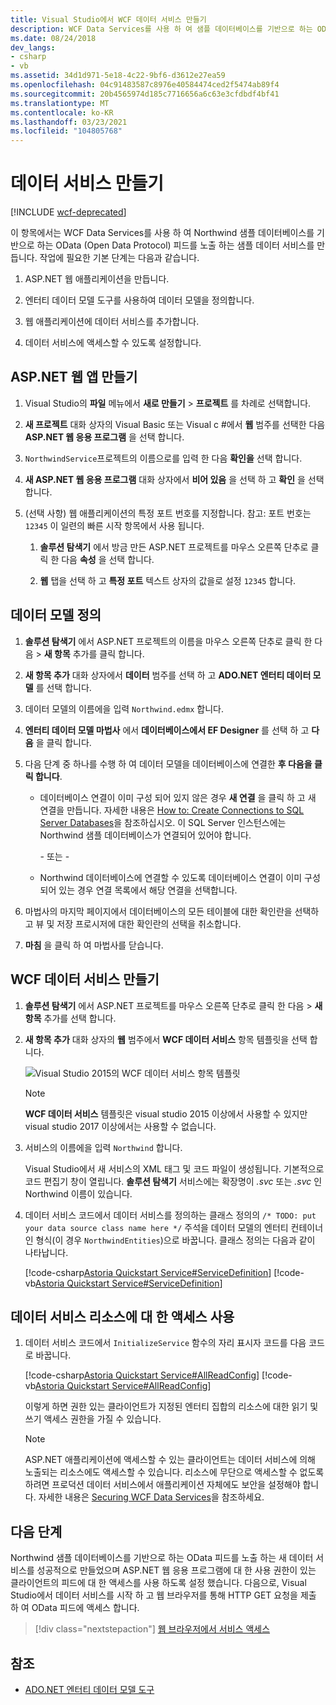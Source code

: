 ```yaml
---
title: Visual Studio에서 WCF 데이터 서비스 만들기
description: WCF Data Services를 사용 하 여 샘플 데이터베이스를 기반으로 하는 OData 피드를 노출 하는 샘플 데이터 서비스를 만드는 방법에 대해 알아봅니다.
ms.date: 08/24/2018
dev_langs:
- csharp
- vb
ms.assetid: 34d1d971-5e18-4c22-9bf6-d3612e27ea59
ms.openlocfilehash: 04c91483587c8976e40584474ced2f5474ab89f4
ms.sourcegitcommit: 20b4565974d185c7716656a6c63e3cfdbdf4bf41
ms.translationtype: MT
ms.contentlocale: ko-KR
ms.lasthandoff: 03/23/2021
ms.locfileid: "104805768"
---
```

# <a name="create-the-data-service"></a>데이터 서비스 만들기

[!INCLUDE [wcf-deprecated](~/includes/wcf-deprecated.md)]

이 항목에서는 WCF Data Services를 사용 하 여 Northwind 샘플 데이터베이스를 기반으로 하는 OData (Open Data Protocol) 피드를 노출 하는 샘플 데이터 서비스를 만듭니다. 작업에 필요한 기본 단계는 다음과 같습니다.

1. ASP.NET 웹 애플리케이션을 만듭니다.

2. 엔터티 데이터 모델 도구를 사용하여 데이터 모델을 정의합니다.

3. 웹 애플리케이션에 데이터 서비스를 추가합니다.

4. 데이터 서비스에 액세스할 수 있도록 설정합니다.

## <a name="create-the-aspnet-web-app"></a>ASP.NET 웹 앱 만들기

1. Visual Studio의 **파일** 메뉴에서 **새로 만들기** > **프로젝트** 를 차례로 선택합니다.

1. **새 프로젝트** 대화 상자의 Visual Basic 또는 Visual c #에서 **웹** 범주를 선택한 다음 **ASP.NET 웹 응용 프로그램** 을 선택 합니다.

1. `NorthwindService`프로젝트의 이름으로를 입력 한 다음 **확인을** 선택 합니다.

1. **새 ASP.NET 웹 응용 프로그램** 대화 상자에서 **비어 있음** 을 선택 하 고 **확인** 을 선택 합니다.

1. (선택 사항) 웹 애플리케이션의 특정 포트 번호를 지정합니다. 참고: 포트 번호는 `12345` 이 일련의 빠른 시작 항목에서 사용 됩니다.

    1. **솔루션 탐색기** 에서 방금 만든 ASP.NET 프로젝트를 마우스 오른쪽 단추로 클릭 한 다음 **속성** 을 선택 합니다.

    2. **웹** 탭을 선택 하 고 **특정 포트** 텍스트 상자의 값을로 설정 `12345` 합니다.

## <a name="define-the-data-model"></a>데이터 모델 정의

1. **솔루션 탐색기** 에서 ASP.NET 프로젝트의 이름을 마우스 오른쪽 단추로 클릭 한 다음   >  **새 항목** 추가를 클릭 합니다.

2. **새 항목 추가** 대화 상자에서 **데이터** 범주를 선택 하 고 **ADO.NET 엔터티 데이터 모델** 를 선택 합니다.

3. 데이터 모델의 이름에을 입력 `Northwind.edmx` 합니다.

4. **엔터티 데이터 모델 마법사** 에서 **데이터베이스에서 EF Designer** 를 선택 하 고 **다음** 을 클릭 합니다.

5. 다음 단계 중 하나를 수행 하 여 데이터 모델을 데이터베이스에 연결한 **후 다음을 클릭 합니다**.

    - 데이터베이스 연결이 이미 구성 되어 있지 않은 경우 **새 연결** 을 클릭 하 고 새 연결을 만듭니다. 자세한 내용은 [How to: Create Connections to SQL Server Databases](/previous-versions/visualstudio/visual-studio-2008/s4yys16a(v=vs.90))을 참조하십시오. 이 SQL Server 인스턴스에는 Northwind 샘플 데이터베이스가 연결되어 있어야 합니다.

         \- 또는 -

    - Northwind 데이터베이스에 연결할 수 있도록 데이터베이스 연결이 이미 구성되어 있는 경우 연결 목록에서 해당 연결을 선택합니다.

6. 마법사의 마지막 페이지에서 데이터베이스의 모든 테이블에 대한 확인란을 선택하고 뷰 및 저장 프로시저에 대한 확인란의 선택을 취소합니다.

7. **마침** 을 클릭 하 여 마법사를 닫습니다.

## <a name="create-the-wcf-data-service"></a>WCF 데이터 서비스 만들기

1. **솔루션 탐색기** 에서 ASP.NET 프로젝트를 마우스 오른쪽 단추로 클릭 한 다음   >  **새 항목** 추가를 선택 합니다.

2. **새 항목 추가** 대화 상자의 **웹** 범주에서 **WCF 데이터 서비스** 항목 템플릿을 선택 합니다.

   ![Visual Studio 2015의 WCF 데이터 서비스 항목 템플릿](./media/wcf-data-service-item-template.png)

   > [!NOTE]
   > **WCF 데이터 서비스** 템플릿은 visual studio 2015 이상에서 사용할 수 있지만 visual studio 2017 이상에서는 사용할 수 없습니다.

3. 서비스의 이름에을 입력 `Northwind` 합니다.

     Visual Studio에서 새 서비스의 XML 태그 및 코드 파일이 생성됩니다. 기본적으로 코드 편집기 창이 열립니다. **솔루션 탐색기** 서비스에는 확장명이 *.svc* 또는 *.svc* 인 Northwind 이름이 있습니다.

4. 데이터 서비스 코드에서 데이터 서비스를 정의하는 클래스 정의의 `/* TODO: put your data source class name here */` 주석을 데이터 모델의 엔터티 컨테이너인 형식(이 경우 `NorthwindEntities`)으로 바꿉니다. 클래스 정의는 다음과 같이 나타납니다.

     [!code-csharp[Astoria Quickstart Service#ServiceDefinition](../../../../samples/snippets/csharp/VS_Snippets_Misc/astoria_quickstart_service/cs/northwind.svc.cs#servicedefinition)]
     [!code-vb[Astoria Quickstart Service#ServiceDefinition](../../../../samples/snippets/visualbasic/VS_Snippets_Misc/astoria_quickstart_service/vb/northwind.svc.vb#servicedefinition)]

## <a name="enable-access-to-data-service-resources"></a>데이터 서비스 리소스에 대 한 액세스 사용

1. 데이터 서비스 코드에서 `InitializeService` 함수의 자리 표시자 코드를 다음 코드로 바꿉니다.

     [!code-csharp[Astoria Quickstart Service#AllReadConfig](../../../../samples/snippets/csharp/VS_Snippets_Misc/astoria_quickstart_service/cs/northwind.svc.cs#allreadconfig)]
     [!code-vb[Astoria Quickstart Service#AllReadConfig](../../../../samples/snippets/visualbasic/VS_Snippets_Misc/astoria_quickstart_service/vb/northwind.svc.vb#allreadconfig)]

     이렇게 하면 권한 있는 클라이언트가 지정된 엔터티 집합의 리소스에 대한 읽기 및 쓰기 액세스 권한을 가질 수 있습니다.

    > [!NOTE]
    > ASP.NET 애플리케이션에 액세스할 수 있는 클라이언트는 데이터 서비스에 의해 노출되는 리소스에도 액세스할 수 있습니다. 리소스에 무단으로 액세스할 수 없도록 하려면 프로덕션 데이터 서비스에서 애플리케이션 자체에도 보안을 설정해야 합니다. 자세한 내용은 [Securing WCF Data Services](securing-wcf-data-services.md)을 참조하세요.

## <a name="next-steps"></a>다음 단계

Northwind 샘플 데이터베이스를 기반으로 하는 OData 피드를 노출 하는 새 데이터 서비스를 성공적으로 만들었으며 ASP.NET 웹 응용 프로그램에 대 한 사용 권한이 있는 클라이언트의 피드에 대 한 액세스를 사용 하도록 설정 했습니다. 다음으로, Visual Studio에서 데이터 서비스를 시작 하 고 웹 브라우저를 통해 HTTP GET 요청을 제출 하 여 OData 피드에 액세스 합니다.

> [!div class="nextstepaction"]
> [웹 브라우저에서 서비스 액세스](accessing-the-service-from-a-web-browser-wcf-data-services-quickstart.md)

## <a name="see-also"></a>참조

- [ADO.NET 엔터티 데이터 모델 도구](/previous-versions/dotnet/netframework-4.0/bb399249(v=vs.100))
